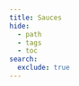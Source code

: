 ```yaml
---
title: Sauces
hide:
  - path
  - tags
  - toc
search:
  exclude: true
---
```


<!-- material/tags { scope: true, include: [sauce] } -->